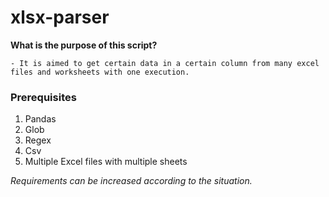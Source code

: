 # xlsx-parser

**What is the purpose of this script?**
    
    - It is aimed to get certain data in a certain column from many excel files and worksheets with one execution.

### Prerequisites

<ol>
  <li>Pandas</li>
  <li>Glob</li>
  <li>Regex</li>
  <li>Csv</li>
  <li>Multiple Excel files with multiple sheets</li>
</ol>

*Requirements can be increased according to the situation.*